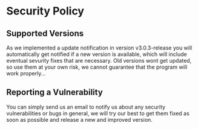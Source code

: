 # Security Policy

## Supported Versions
As we implemented a update notification in version v3.0.3-release you will automatically get notified if a new version is available, which will include eventual sevurity fixes that are necessary.
Old versions wont get updated, so use them at your own risk, we cannot guarantee that the program will work properly...

## Reporting a Vulnerability
You can simply send us an email to notify us about any security vulnerabilities or bugs in general, we will try our best to get them fixed as soon as possible and release a new and improved version.


